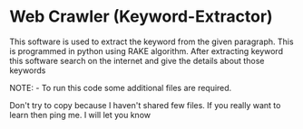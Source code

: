 # Web Crawler (Keyword-Extractor)
This software is used to extract the keyword from the given paragraph. This is programmed in python using RAKE algorithm. After extracting keyword this software search on the internet and give the details about those keywords

NOTE: - To run this code some additional files are required.


 Don't try to copy because I haven't shared few files. If you really want to learn then ping me. I will let you know
